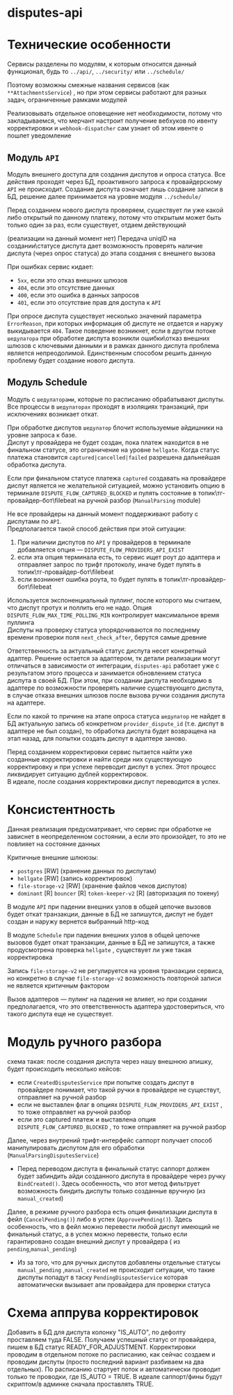 # disputes-api

# Технические особенности

Сервисы разделены по модулям, к которым относится данный функционал, будь то `../api/`, `../security/`
или `../schedule/`

Поэтому возможны смежные названия сервисов (как `**AttachmentsService`) , но при этом сервисы работают для разных задач,
ограниченные рамками модулей

Реализовывать отдельное оповещение нет необходимости, потому что закладываемся, что мерчант настроит получение вебхуков
по ивенту корректировки и `webhook-dispatcher`  сам узнает об этом ивенте о пошлет уведомление

## Модуль `API`

Модуль внешнего доступа для создания диспутов и опроса статуса. Все действия проходят через БД, проактивного запроса к
провайдерскому `API` не происходит. Создание диспута означает лишь создание записи в БД, решение далее принимается на
уровне модуля `../schedule/`

Перед созданием нового диспута проверяем, существует ли уже какой либо открытый по данному платежу, потому что открытым
может быть только один за раз, если существует, отдаем действующий

(реализации на данный момент нет) Передача uniqID на создании\статусе диспута дает возможность проверять наличие
диспута (через опрос статуса) до этапа создания с внешнего вызова

При ошибках сервис кидает:

- `5хх`, если это отказ внешних шлюзов
- `404`, если это отсутствие данных
- `400`, если это ошибка в данных запросов
- `401`, если это отсутствие прав для доступа к `API`

При опросе диспута существует несколько значений параметра `ErrorReason`, при которых информация об диспуте не отдается
и наружу выкидывается `404`. Такое поведение возникнет, если в другом потоке `шедулатора` при обработке диспута возникли
ошибки\отказ внешних шлюзов с ключевыми данными и в рамках данного диспута проблема является непреодолимой. Единственным
способом решить данную проблему будет создание нового диспута.

## Модуль Schedule

Модуль с `шедулаторами`, которые по расписанию обрабатывают диспуты.  
Все процессы в `шедулаторах` проходят в изоляциях транзакций, при исключениях возникает откат.

При обработке диспутов `шедулатор` блочит используемые айдишники на уровне запроса к базе.   
Диспут у провайдера не будет создан, пока платеж находится в не финальном статусе, это ограничение на уровне `hellgate`.
Когда статус платежа
становится `captured|cancelled|failed` разрешена дальнейшая обработка диспута.

Если при финальном статусе платежа `captured` создавать на провайдере диспут является не желательной ситуацией, можно
установить опцию в терминале `DISPUTE_FLOW_CAPTURED_BLOCKED` и пулять
состояние
в топик\тг-провайдер-бот\filebeat на ручной разбор (`ManualParsing` module)

Не все провайдеры на данный момент поддерживают работу с диспутами по `API`.  
Предполагается такой способ действия при этой ситуации:

1) При наличии диспутов по `API` у провайдеров в терминале добавляется опция — `DISPUTE_FLOW_PROVIDERS_API_EXIST`
2) если эта опция терминала есть, то сервис ищет роут до адаптера и отправляет запрос по трифт протоколу, иначе будет
   пулять в топик\тг-провайдер-бот\filebeat
3) если возникнет ошибка роута, то будет пулять в топик\тг-провайдер-бот\filebeat

Используется экспоненциальный пуллинг, после которого мы считаем, что диспут протух и поллить его не надо.
Опция `DISPUTE_FLOW_MAX_TIME_POLLING_MIN` контролирует максимальное время пуллинга  
Диспуты на проверку статуса упорядочиваются по последнему времени проверки поля `next_check_after`, берутся самые
древние

Ответственность за актуальный статус диспута несет конкретный адаптер. Решение остается за адаптером, тк детали
реализации могут отличаться в зависимости от интеграции, `disputes-api` работает уже с результатом этого процесса и
занимается обновлением статуса диспута в своей БД. При этом, при создании диспута необходимо в адаптере по возможности
проверять наличие существующего диспута, в случае отказа внешних шлюзов после вызова ручки создания диспута на адаптере.

Если по какой то причине на этапе опроса статуса `шедулатор` не найдет в БД актуальную запись об
конкретном `provider_dispute_id` (т.е. диспут в адаптере не был создан), то обработка диспута будет возвращена на этап
назад, для попытки создать диспут в адаптере заново.

Перед созданием корректировки сервис пытается найти уже созданные корректировки и найти среди них существующую
корректировку и при успехе переводит диспут в успех. Этот процесс ликвидирует ситуацию дублей корректировок.  
В идеале, после создания корректировки диспут переводится в успех.

# Консистентность

Данная реализация предусматривает, что сервис при обработке не зависнет в неопределенном состоянии, а если это
произойдет, то это не повлияет на состояние данных

Критичные внешние шлююзы:

- `postgres` [RW] (хранение данных по диспутам)
- `hellgate` [RW] (запись корректировок)
- `file-storage-v2` [RW] (хранение файлов чеков диспутов)
- `dominant` [R] `bouncer` [R] `token-keeper-v2` [R] (авторизация по токену)

В модуле `API` при падении внешних узлов в общей цепочке вызовов будет откат транзакции, данные в БД не запишутся,
диспут не будет создан и наружу вернется выбранный http-код

В модуле `Schedule` при падении внешних узлов в общей цепочке вызовов будет откат транзакции, данные в БД не запишутся,
а также продусмотрена проверка `hellgate` , существует ли уже такая корректировка

Запись `file-storage-v2` не регулируется на уровня транзакции сервиса, но конкретно в случае `file-storage-v2`
возможность повторной записи не является критичным фактором

Вызов адаптеров — пулинг на падения не влияет, но при создании предполагается, что это ответственность адаптера
удостовериться, что такого диспута еще не существует.  

# Модуль ручного разбора

схема такая:
после создания диспута через нашу внешнюю апишку, будет происходить несколько кейсов:

- если `CreatedDisputesService`  при попытке создать диспут в провайдере понимает, что такой ручки в провайдере не
  существут, отправляет на ручной разбор
- если не выставлен флаг в опциях `DISPUTE_FLOW_PROVIDERS_API_EXIST` , то тоже отправляет на ручной разбор
- если это captured платеж и выставлена опция `DISPUTE_FLOW_CAPTURED_BLOCKED` , то тоже отправляет на ручной разбор

Далее, через внутрений трифт-интерфейс саппорт получает способ манипулировать диспутом для его
обработки  (`ManualParsingDisputesService`)

- Перед переводом диспута в финальный статус саппорт должен будет забиндить айди созданного диспута в провайдере через
  ручку `BindCreated()`. Здесь особенность, что этот метод фильтрует возможность биндить диспуты только созданные
  вручную (из `manual_created`)

Далее, в режиме ручного разбора есть опция финализации диспута в фейл (`CancelPending()`) либо в
успех (`ApprovePending()`). Здесь особенность, что в фейл можно перевести любой диспут имеющий не финальный статус, а в
успех можно перевести, только если гарантировано создан внешний диспут у провайдера  (
из `pending`,`manual_pending`)

- Из за того, что для ручных диспутов добавлены отдельные
  статусы `manual_pending` ,`manual_created` не происходит ситуации, что такие диспуты попадут в
  таску `PendingDisputesService` которая автоматически вызывает апи провайдера для проверки статуса

# Схема аппрува корректировок

Добавить в БД для диспута колонку "IS_AUTO", по дефолту проставляем туда FALSE.
Получаем успешный статус от провайдера, пишем в БД статус READY_FOR_ADJUSTMENT.
Корректировки проводим в отдельном потоке по расписанию, как сейчас создаем и проводим диспуты (просто последний вариант
разбиваем на два отдельных). По расписанию стартует поток и автоматически проводит только те проводки, где IS_AUTO =
TRUE. В идеале саппорт/фины будут скриптом/в админке сначала проставлять TRUE. 

